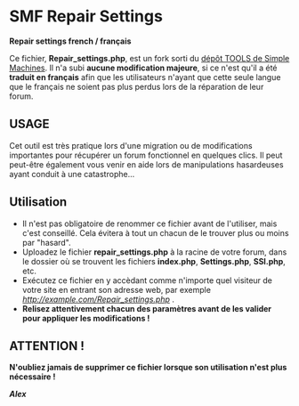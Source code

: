 # SMF Repair Settings
**Repair settings french / français**

Ce fichier, **Repair_settings.php**, est un fork sorti du [dépôt TOOLS de Simple Machines](https://github.com/SimpleMachines/tools).
Il n'a subi **aucune modification majeure**, si ce n'est qu'il a été **traduit en français** afin que les utilisateurs n'ayant
que cette seule langue que le français ne soient pas plus perdus lors de la réparation de leur forum.


## USAGE
Cet outil est très pratique lors d'une migration ou de modifications importantes pour récupérer un forum fonctionnel en quelques clics.
Il peut peut-être également vous venir en aide lors de manipulations hasardeuses ayant conduit à une catastrophe...


## Utilisation

* Il n'est pas obligatoire de renommer ce fichier avant de l'utiliser, mais c'est conseillé. Cela évitera à tout un chacun de le trouver
plus ou moins par "hasard".
* Uploadez le fichier **repair_settings.php** à la racine de votre forum, dans le dossier où se trouvent les fichiers **index.php**,
**Settings.php**, **SSI.php**, etc.
* Exécutez ce fichier en y accèdant comme n'importe quel visiteur de votre site en entrant son adresse web, par
exemple *http://example.com/Repair_settings.php* .
* **Relisez attentivement chacun des paramètres avant de les valider pour appliquer les modifications !**


## ATTENTION !
**N'oubliez jamais de supprimer ce fichier lorsque son utilisation n'est plus nécessaire !**



***Alex***
